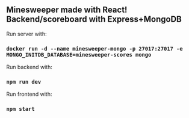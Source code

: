 ## Minesweeper made with React! Backend/scoreboard with Express+MongoDB

Run server with:

### `docker run -d --name minesweeper-mongo -p 27017:27017 -e MONGO_INITDB_DATABASE=minesweeper-scores mongo`

Run backend with:

### `npm run dev`

Run frontend with:

### `npm start`